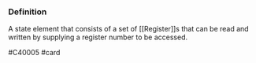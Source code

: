 ### Definition
A state element that consists of a set of [[Register]]s that can be read and written by supplying a register number to be accessed.

#C40005 #card 